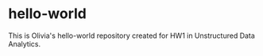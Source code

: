 # hello-world
This is Olivia's hello-world repository created for HW1 in Unstructured Data Analytics.
